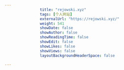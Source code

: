 ---
                title: "rejowski.xyz"
                tags: [个人网站]
                externalUrl: "https://rejowski.xyz/"
                weight: 541
                showDate: false
                showAuthor: false
                showReadingTime: false
                showEdit: false
                showLikes: false
                showViews: false
                layoutBackgroundHeaderSpace: false
                ---


